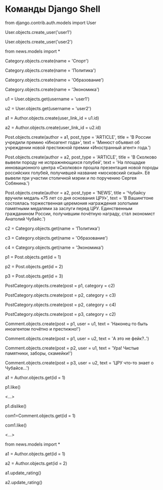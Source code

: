 # Команды Django Shell
from django.contrib.auth.models import User

User.objects.create_user('user1')

User.objects.create_user('user2')

from news.models import *

Category.objects.create(name = 'Спорт')

Category.objects.create(name = 'Политика')

Category.objects.create(name = 'Образование')

Category.objects.create(name = 'Экономика')

u1 = User.objects.get(username = 'user1')

u2 = User.objects.get(username = 'user2')

a1 = Author.objects.create(user_link_id = u1.id)

a2 = Author.objects.create(user_link_id = u2.id)

Post.objects.create(author = a1, post_type = 'ARTICLE', title = 'В России учредили премию «Иноагент года»', text = 'Минюст объявил об учреждении новой престижной премии «Иностранный агент» года.')

Post.objects.create(author = a2, post_type = 'ARTICLE', title = 'В Сколково вывели породу не испражняющихся голубей', text = 'На площадке инновационного центра «Сколково» прошла презентация новой породы российских голубей, получившей название «московский сизый». Её вывели при участии столичной мэрии и по поручению Сергея Собянина.')

Post.objects.create(author = a2, post_type = 'NEWS', title = 'Чубайсу вручили медаль «75 лет со дня основания ЦРУ»', text = 'В Вашингтоне состоялась торжественная церемония награждения золотыми памятными медалями за заслуги перед ЦРУ. Единственным гражданином России, получившим почётную награду, стал экономист Анатолий Чубайс.')

c2 = Category.objects.get(name = 'Политика')

c3 = Category.objects.get(name = 'Образование')

c4 = Category.objects.get(name = 'Экономика')

p1 = Post.objects.get(id = 1)

p2 = Post.objects.get(id = 2)

p3 = Post.objects.get(id = 3)

PostCategory.objects.create(post = p1, category = c2)

PostCategory.objects.create(post = p2, category = c3)

PostCategory.objects.create(post = p2, category = c4)

PostCategory.objects.create(post = p3, category = c2)

Comment.objects.create(post = p1, user = u1, text = 'Наконец-то быть иноагентом почётно и престижно!')

Comment.objects.create(post = p1, user = u2, text = 'А это не фейк?..')

Comment.objects.create(post = p2, user = u1, text = 'Ура! Чистые памятники, заборы, скамейки!')

Comment.objects.create(post = p3, user = u2, text = 'ЦРУ что-то знает о Чубайсе...')

a1 = Author.objects.get(id = 1)

p1.like()

<...>

p1.dislike()

com1=Comment.objects.get(id = 1)

com1.like()

<...>

from news.models import *

a1 = Author.objects.get(id = 1)

a2 = Author.objects.get(id = 2)

a1.update_rating()

a2.update_rating()
